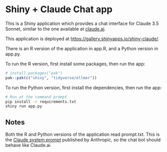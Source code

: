 Shiny + Claude Chat app
=======================

This is a Shiny application which provides a chat interface for Claude 3.5 Sonnet, similar to the one available at [claude.ai](https://claude.ai/).

This application is deployed at https://gallery.shinyapps.io/shiny-claude/.

There is an R version of the application in app.R, and a Python version in app.py.

To run the R version, first install some packages, then run the app:

```R
# install.packages("pak")
pak::pak(c("shiny", "tidyverse/ellmer"))
```


To run the Python version, first install the dependencies, then run the app:

```bash
# Run at the command prompt
pip install -r requirements.txt
shiny run app.py
```


## Notes

Both the R and Python versions of the application read prompt.txt. This is the [Claude system prompt](https://docs.anthropic.com/en/release-notes/system-prompts#sept-9th-2024) published by Anthropic, so the chat bot should behave like Claude.ai.
